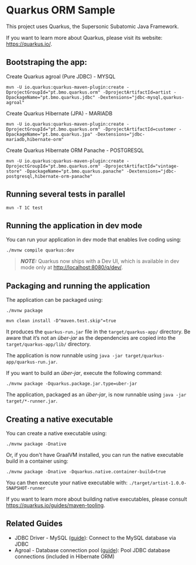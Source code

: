 # Quarkus ORM Sample

This project uses Quarkus, the Supersonic Subatomic Java Framework.

If you want to learn more about Quarkus, please visit its website: <https://quarkus.io/>.

## Bootstraping the app:

Create Quarkus agroal (Pure JDBC) - MYSQL
```shell script
mvn -U io.quarkus:quarkus-maven-plugin:create -DprojectGroupId="pt.bmo.quarkus.orm" -DprojectArtifactId=artist -DpackageName="pt.bmo.quarkus.jdbc" -Dextensions="jdbc-mysql,quarkus-agroal"
```

Create Quarkus Hibernate (JPA) - MARIADB
```shell script
mvn -U io.quarkus:quarkus-maven-plugin:create -DprojectGroupId="pt.bmo.quarkus.orm" -DprojectArtifactId=customer -DpackageName="pt.bmo.quarkus.jpa" -Dextensions="jdbc-mariadb,hibernate-orm"
```

Create Quarkus Hibernate ORM Panache - POSTGRESQL
```shell script
mvn -U io.quarkus:quarkus-maven-plugin:create -DprojectGroupId="pt.bmo.quarkus.orm" -DprojectArtifactId="vintage-store" -DpackageName="pt.bmo.quarkus.panache" -Dextensions="jdbc-postgresql,hibernate-orm-panache"
```

## Running several tests in parallel
```shell script
mvn -T 1C test
```

## Running the application in dev mode

You can run your application in dev mode that enables live coding using:

```shell script
./mvnw compile quarkus:dev
```

> **_NOTE:_**  Quarkus now ships with a Dev UI, which is available in dev mode only at <http://localhost:8080/q/dev/>.

## Packaging and running the application

The application can be packaged using:

```shell script
./mvnw package
```
```shell script
mvn clean install -D"maven.test.skip"=true
```

It produces the `quarkus-run.jar` file in the `target/quarkus-app/` directory.
Be aware that it’s not an _über-jar_ as the dependencies are copied into the `target/quarkus-app/lib/` directory.

The application is now runnable using `java -jar target/quarkus-app/quarkus-run.jar`.

If you want to build an _über-jar_, execute the following command:

```shell script
./mvnw package -Dquarkus.package.jar.type=uber-jar
```

The application, packaged as an _über-jar_, is now runnable using `java -jar target/*-runner.jar`.

## Creating a native executable

You can create a native executable using:

```shell script
./mvnw package -Dnative
```

Or, if you don't have GraalVM installed, you can run the native executable build in a container using:

```shell script
./mvnw package -Dnative -Dquarkus.native.container-build=true
```

You can then execute your native executable with: `./target/artist-1.0.0-SNAPSHOT-runner`

If you want to learn more about building native executables, please consult <https://quarkus.io/guides/maven-tooling>.

## Related Guides

- JDBC Driver - MySQL ([guide](https://quarkus.io/guides/datasource)): Connect to the MySQL database via JDBC
- Agroal - Database connection pool ([guide](https://quarkus.io/guides/datasource)): Pool JDBC database connections (included in Hibernate ORM)
